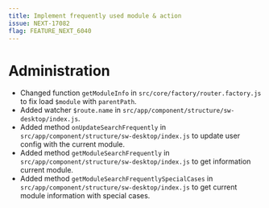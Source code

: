 ```yaml
---
title: Implement frequently used module & action
issue: NEXT-17082
flag: FEATURE_NEXT_6040
---
```

# Administration
* Changed function `getModuleInfo` in `src/core/factory/router.factory.js` to fix load `$module` with `parentPath`.
* Added watcher `$route.name` in `src/app/component/structure/sw-desktop/index.js`.
* Added method `onUpdateSearchFrequently` in `src/app/component/structure/sw-desktop/index.js` to update user config with the current module.
* Added method `getModuleSearchFrequently` in `src/app/component/structure/sw-desktop/index.js` to get information current module.
* Added method `getModuleSearchFrequentlySpecialCases` in `src/app/component/structure/sw-desktop/index.js` to get current module information with special cases.

